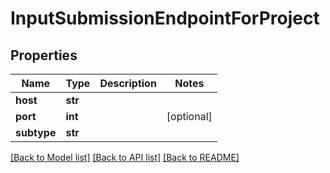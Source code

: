 # InputSubmissionEndpointForProject

## Properties
Name | Type | Description | Notes
------------ | ------------- | ------------- | -------------
**host** | **str** |  | 
**port** | **int** |  | [optional] 
**subtype** | **str** |  | 

[[Back to Model list]](../README.md#documentation-for-models) [[Back to API list]](../README.md#documentation-for-api-endpoints) [[Back to README]](../README.md)


